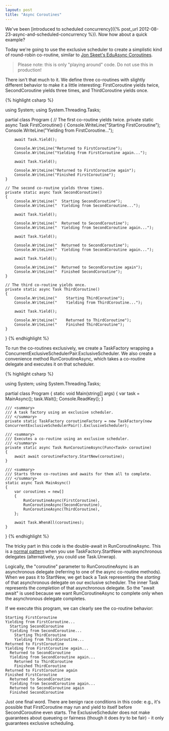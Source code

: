 ```yaml
---
layout: post
title: "Async Coroutines"
---
```

We've been [introduced to scheduled concurrency]({% post_url 2012-08-23-async-and-scheduled-concurrency %}). Now how about a quick example?

Today we're going to use the exclusive scheduler to create a simplistic kind of round-robin co-routine, similar to [Jon Skeet's EduAsync Coroutines](http://msmvps.com/blogs/jon_skeet/archive/2011/06/22/eduasync-part-13-first-look-at-coroutines-with-async.aspx).

> Please note: this is only "playing around" code. Do not use this in production!

There isn't that much to it. We define three co-routines with slightly different behavior to make it a little interesting: FirstCoroutine yields twice, SecondCoroutine yields three times, and ThirdCoroutine yields once.

{% highlight csharp %}

using System;
using System.Threading.Tasks;

partial class Program
{
    // The first co-routine yields twice.
    private static async Task FirstCoroutine()
    {
        Console.WriteLine("Starting FirstCoroutine");
        Console.WriteLine("Yielding from FirstCoroutine...");

        await Task.Yield();

        Console.WriteLine("Returned to FirstCoroutine");
        Console.WriteLine("Yielding from FirstCoroutine again...");

        await Task.Yield();

        Console.WriteLine("Returned to FirstCoroutine again");
        Console.WriteLine("Finished FirstCoroutine");
    }

    // The second co-routine yields three times.
    private static async Task SecondCoroutine()
    {
        Console.WriteLine("  Starting SecondCoroutine");
        Console.WriteLine("  Yielding from SecondCoroutine...");

        await Task.Yield();

        Console.WriteLine("  Returned to SecondCoroutine");
        Console.WriteLine("  Yielding from SecondCoroutine again...");

        await Task.Yield();

        Console.WriteLine("  Returned to SecondCoroutine");
        Console.WriteLine("  Yielding from SecondCoroutine again...");

        await Task.Yield();

        Console.WriteLine("  Returned to SecondCoroutine again");
        Console.WriteLine("  Finished SecondCoroutine");
    }

    // The third co-routine yields once.
    private static async Task ThirdCoroutine()
    {
        Console.WriteLine("    Starting ThirdCoroutine");
        Console.WriteLine("    Yielding from ThirdCoroutine...");

        await Task.Yield();

        Console.WriteLine("    Returned to ThirdCoroutine");
        Console.WriteLine("    Finished ThirdCoroutine");
    }
}
{% endhighlight %}

To run the co-routines exclusively, we create a TaskFactory wrapping a ConcurrentExclusiveSchedulerPair.ExclusiveScheduler. We also create a convenience method RunCoroutineAsync, which takes a co-routine delegate and executes it on that scheduler.

{% highlight csharp %}

using System;
using System.Threading.Tasks;

partial class Program
{
    static void Main(string[] args)
    {
        var task = MainAsync();
        task.Wait();
        Console.ReadKey();
    }

    /// <summary>
    /// A task factory using an exclusive scheduler.
    /// </summary>
    private static TaskFactory coroutineFactory = new TaskFactory(new ConcurrentExclusiveSchedulerPair().ExclusiveScheduler);

    /// <summary>
    /// Executes a co-routine using an exclusive scheduler.
    /// </summary>
    private static async Task RunCoroutineAsync(Func<Task> coroutine)
    {
        await await coroutineFactory.StartNew(coroutine);
    }

    /// <summary>
    /// Starts three co-routines and awaits for them all to complete.
    /// </summary>
    static async Task MainAsync()
    {
        var coroutines = new[]
        {
            RunCoroutineAsync(FirstCoroutine),
            RunCoroutineAsync(SecondCoroutine),
            RunCoroutineAsync(ThirdCoroutine),
        };

        await Task.WhenAll(coroutines);
    }
}
{% endhighlight %}

The tricky part in this code is the double-await in RunCoroutineAsync. This is a [normal pattern](http://blogs.msdn.com/b/pfxteam/archive/2011/10/24/10229468.aspx) when you use TaskFactory.StartNew with asynchronous delegates (alternatively, you could use Task.Unwrap).

Logically, the "coroutine" parameter to RunCoroutineAsync is an asynchronous delegate (referring to one of the async co-routine methods). When we pass it to StartNew, we get back a Task<Task> representing the _starting_ of that asynchronous delegate on our exclusive scheduler. The inner Task represents the _completion_ of that asynchronous delegate. So the "await await" is used because we want RunCoroutineAsync to complete only when the asynchronous delegate completes.

If we execute this program, we can clearly see the co-routine behavior:

    Starting FirstCoroutine
    Yielding from FirstCoroutine...
      Starting SecondCoroutine
      Yielding from SecondCoroutine...
        Starting ThirdCoroutine
        Yielding from ThirdCoroutine...
    Returned to FirstCoroutine
    Yielding from FirstCoroutine again...
      Returned to SecondCoroutine
      Yielding from SecondCoroutine again...
        Returned to ThirdCoroutine
        Finished ThirdCoroutine
    Returned to FirstCoroutine again
    Finished FirstCoroutine
      Returned to SecondCoroutine
      Yielding from SecondCoroutine again...
      Returned to SecondCoroutine again
      Finished SecondCoroutine

Just one final word. There are benign race conditions in this code: e.g., it's possible that FirstCoroutine may run and yield to itself before SecondCoroutine even starts. The ExclusiveScheduler does not make guarantees about queueing or fairness (though it does _try_ to be fair) - it only guarantees exclusive scheduling.

